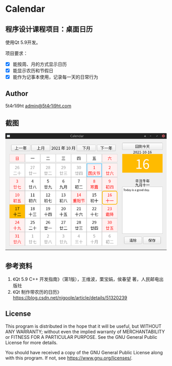 # Calendar

## 程序设计课程项目：桌面日历

使用Qt 5.9开发。

项目要求：

- [x] 能按周、月的方式显示日历
- [x] 能显示农历和节假日
- [x] 能作为记事本使用，记录每一天的日常行为

## Author

5t4r1i9ht admin@5t4r1i9ht.com

## 截图

![截图](./截图.png)

## 参考资料

1. 《Qt 5.9 C++ 开发指南》（第1版），王维波，栗宝娟，侯春望 著，人民邮电出版社
2. 《Qt 制作带农历的日历》<https://blog.csdn.net/nigoole/article/details/51320239>

## License

This program is distributed in the hope that it will be useful,
but WITHOUT ANY WARRANTY; without even the implied warranty of
MERCHANTABILITY or FITNESS FOR A PARTICULAR PURPOSE.  See the
GNU General Public License for more details.

You should have received a copy of the GNU General Public License
along with this program.  If not, see <https://www.gnu.org/licenses/>.
